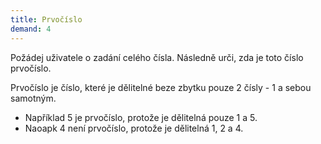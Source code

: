 ```yaml
---
title: Prvočíslo
demand: 4
---
```


Požádej uživatele o zadání celého čísla. Následně urči, zda je toto číslo prvočíslo.

Prvočíslo je číslo, které je dělitelné beze zbytku pouze 2 čísly - 1 a sebou samotným. 

- Například 5 je prvočíslo, protože je dělitelná pouze 1 a 5. 
- Naoapk 4 není prvočíslo, protože je dělitelná 1, 2 a 4.

